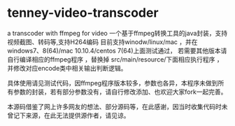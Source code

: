 # tenney-video-transcoder
a transcoder with ffmpeg for video
一个基于ffmpeg转换工具的java封装，支持视频截图、转码等,支持H264编码
目前支持winodw/linux/mac ，并在windows7、8(64)/mac 10.10.4/centos 7(64)上面测试通过， 若需要其他版本请自行编译相应的ffmpeg程序 ，替换掉 src/main/resource/下面相应执行程序 ，并修改对应encode类中相关输出判断逻辑。

具体使用请见测试代码，因ffmpeg程序版本较多，参数也各异，本程序未做到所有参数的封装，若有部分参数没有，请自行修改添加、也欢迎大家fork一起完善。

本源码借鉴了网上许多网友的想法、部分源码等，在此感谢，因当时收集代码时未曾记下来源，在此无法提供源作者，请见谅。
